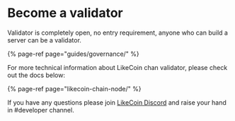 # Become a validator

Validator is completely open, no entry requirement, anyone who can build a server can be a validator.

{% page-ref page="guides/governance/" %}

For more technical information about LikeCoin chan validator, please check out the docs below:

{% page-ref page="likecoin-chain-node/" %}

If you have any questions please join [LikeCoin Discord](https://discord.com/invite/W4DQ6peZZZ) and raise your hand in \#developer channel.

